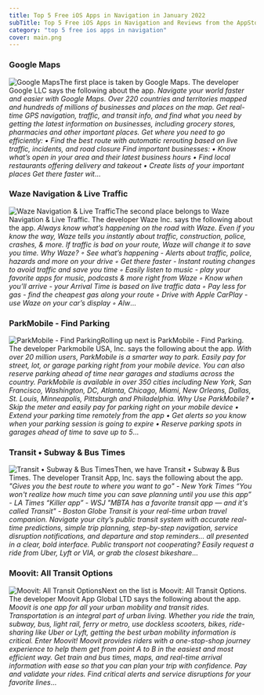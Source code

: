 ```yaml
---
title: Top 5 Free iOS Apps in Navigation in January 2022
subTitle: Top 5 Free iOS Apps in Navigation and Reviews from the AppStore in January 2022.
category: "top 5 free ios apps in navigation"
cover: main.png
---
```


### Google Maps

![Google Maps](https://is5-ssl.mzstatic.com/image/thumb/Purple126/v4/97/b9/21/97b9217c-51d4-535f-df20-2ed6974adf1e/logo_maps_ios_color-0-0-1x_U007emarketing-0-0-0-6-0-0-sRGB-0-0-0-GLES2_U002c0-512MB-85-220-0-0.png/100x100bb.png)The first place is taken by Google Maps. The developer Google LLC says the following about the app. _Navigate your world faster and easier with Google Maps. Over 220 countries and territories mapped and hundreds of millions of businesses and places on the map. Get real-time GPS navigation, traffic, and transit info, and find what you need by getting the latest information on businesses, including grocery stores, pharmacies and other important places.  Get where you need to go efficiently: • Find the best route with automatic rerouting based on live traffic, incidents, and road closure  Find important businesses: • Know what’s open in your area and their latest business hours • Find local restaurants offering delivery and takeout • Create lists of your important places   Get there faster wit_...

### Waze Navigation & Live Traffic

![Waze Navigation & Live Traffic](https://is5-ssl.mzstatic.com/image/thumb/Purple126/v4/3b/d7/61/3bd76166-6403-0ffd-dbf8-dfbc4967485e/AppIcon-0-1x_U007emarketing-0-7-0-85-220.png/100x100bb.png)The second place belongs to Waze Navigation & Live Traffic. The developer Waze Inc. says the following about the app. _Always know what’s happening on the road with Waze. Even if you know the way, Waze tells you instantly about traffic, construction, police, crashes, & more. If traffic is bad on your route, Waze will change it to save you time.  Why Waze? ◦ See what’s happening - Alerts about traffic, police, hazards and more on your drive ◦ Get there faster - Instant routing changes to avoid traffic and save you time ◦ Easily listen to music - play your favorite apps for music, podcasts & more right from Waze ◦ Know when you’ll arrive - your Arrival Time is based on live traffic data ◦ Pay less for gas - find the cheapest gas along your route ◦ Drive with Apple CarPlay - use Waze on your car’s display ◦ Alw_...

### ParkMobile - Find Parking

![ParkMobile - Find Parking](https://is1-ssl.mzstatic.com/image/thumb/Purple126/v4/54/9e/57/549e57dc-d518-2077-f58b-e13cc5a93293/AppIcon-1x_U007emarketing-0-7-0-85-220.png/100x100bb.png)Rolling up next is ParkMobile - Find Parking. The developer Parkmobile USA, Inc. says the following about the app. _With over 20 million users, ParkMobile is a smarter way to park. Easily pay for street, lot, or garage parking right from your mobile device. You can also reserve parking ahead of time near garages and stadiums across the country. ParkMobile is available in over 350 cities including New York, San Francisco, Washington, DC, Atlanta, Chicago, Miami, New Orleans, Dallas, St. Louis, Minneapolis, Pittsburgh and Philadelphia.  Why Use ParkMobile? •	Skip the meter and easily pay for parking right on your mobile device •	Extend your parking time remotely from the app •	Get alerts so you know when your parking session is going to expire •	Reserve parking spots in garages ahead of time to save up to 5_...

### Transit • Subway & Bus Times

![Transit • Subway & Bus Times](https://is1-ssl.mzstatic.com/image/thumb/Purple116/v4/53/64/d9/5364d9f9-1d65-72d9-a30a-860605e240db/AppIcon-0-0-1x_U007emarketing-0-0-0-5-0-0-sRGB-0-0-0-GLES2_U002c0-512MB-85-220-0-0.png/100x100bb.png)Then, we have Transit • Subway & Bus Times. The developer Transit App, Inc. says the following about the app. _"Gives you the best route to where you want to go" - New York Times “You won't realize how much time you can save planning until you use this app” - LA Times “Killer app” - WSJ  "MBTA has a favorite transit app — and it's called Transit" - Boston Globe  Transit is your real-time urban travel companion. Navigate your city’s public transit system with accurate real-time predictions, simple trip planning, step-by-step navigation, service disruption notifications, and departure and stop reminders... all presented in a clear, bold interface. Public transport not cooperating? Easily request a ride from Uber, Lyft or VIA, or grab the closest bikeshare_...

### Moovit: All Transit Options

![Moovit: All Transit Options](https://is3-ssl.mzstatic.com/image/thumb/Purple116/v4/1d/4a/b2/1d4ab28e-a429-aa6b-4fe2-441e83c9412b/AppIcon-0-0-1x_U007emarketing-0-0-0-6-0-0-sRGB-0-0-0-GLES2_U002c0-512MB-85-220-0-0.png/100x100bb.png)Next on the list is Moovit: All Transit Options. The developer Moovit App Global LTD says the following about the app. _Moovit is one app for all your urban mobility and transit rides.   Transportation is an integral part of urban living. Whether you ride the train, subway, bus, light rail, ferry or metro, use dockless scooters, bikes, ride-sharing like Uber or Lyft, getting the best urban mobility information is critical. Enter Moovit! Moovit provides riders with a one-stop-shop journey experience to help them get from point A to B in the easiest and most efficient way. Get train and bus times, maps, and real-time arrival information with ease so that you can plan your trip with confidence. Pay and validate your rides. Find critical alerts and service disruptions for your favorite lines_...

